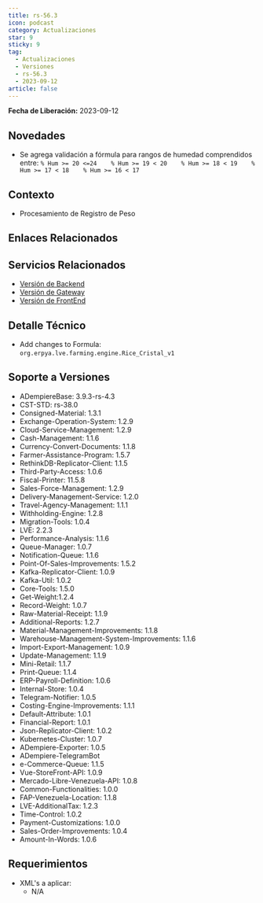 ```yaml
---
title: rs-56.3
icon: podcast
category: Actualizaciones
star: 9
sticky: 9
tag:
  - Actualizaciones
  - Versiones
  - rs-56.3
  - 2023-09-12
article: false
---
```


**Fecha de Liberación:** 2023-09-12

## Novedades

- Se agrega validación a fórmula para rangos de humedad comprendidos entre:
`% Hum >= 20 <=24    % Hum >= 19 < 20    % Hum >= 18 < 19    % Hum >= 17 < 18    % Hum >= 16 < 17`

## Contexto

- Procesamiento de Registro de Peso

## Enlaces Relacionados

## Servicios Relacionados

- [Versión de Backend](https://github.com/erpcya/adempiere-customer-backend/releases/tag/rs-1.9.1)
- [Versión de Gateway](https://github.com/erpcya/gateway-customer-api/releases/tag/solop-rs-1..5)
- [Versión de FrontEnd](https://github.com/solop-develop/frontend-core/releases/tag/experimental-1.9.4)

## Detalle Técnico

- Add changes to Formula:
`org.erpya.lve.farming.engine.Rice_Cristal_v1`

## Soporte a Versiones

- ADempiereBase: 3.9.3-rs-4.3
- CST-STD: rs-38.0
- Consigned-Material: 1.3.1
- Exchange-Operation-System: 1.2.9
- Cloud-Service-Management: 1.2.9
- Cash-Management: 1.1.6
- Currency-Convert-Documents: 1.1.8
- Farmer-Assistance-Program: 1.5.7
- RethinkDB-Replicator-Client: 1.1.5
- Third-Party-Access: 1.0.6
- Fiscal-Printer: 11.5.8
- Sales-Force-Management: 1.2.9
- Delivery-Management-Service: 1.2.0
- Travel-Agency-Management: 1.1.1
- Withholding-Engine: 1.2.8
- Migration-Tools: 1.0.4
- LVE: 2.2.3
- Performance-Analysis: 1.1.6
- Queue-Manager: 1.0.7
- Notification-Queue: 1.1.6
- Point-Of-Sales-Improvements: 1.5.2
- Kafka-Replicator-Client: 1.0.9
- Kafka-Util: 1.0.2
- Core-Tools: 1.5.0
- Get-Weight:1.2.4
- Record-Weight: 1.0.7
- Raw-Material-Receipt: 1.1.9
- Additional-Reports: 1.2.7
- Material-Management-Improvements: 1.1.8
- Warehouse-Management-System-Improvements: 1.1.6
- Import-Export-Management: 1.0.9
- Update-Management: 1.1.9
- Mini-Retail: 1.1.7
- Print-Queue: 1.1.4
- ERP-Payroll-Definition: 1.0.6
- Internal-Store: 1.0.4
- Telegram-Notifier: 1.0.5
- Costing-Engine-Improvements: 1.1.1
- Default-Attribute: 1.0.1
- Financial-Report: 1.0.1
- Json-Replicator-Client: 1.0.2
- Kubernetes-Cluster: 1.0.7
- ADempiere-Exporter: 1.0.5
- ADempiere-TelegramBot
- e-Commerce-Queue: 1.1.5
- Vue-StoreFront-API: 1.0.9
- Mercado-Libre-Venezuela-API: 1.0.8
- Common-Functionalities: 1.0.0
- FAP-Venezuela-Location: 1.1.8
- LVE-AdditionalTax: 1.2.3
- Time-Control: 1.0.2
- Payment-Customizations: 1.0.0
- Sales-Order-Improvements: 1.0.4
- Amount-In-Words: 1.0.6


## Requerimientos

- XML's a aplicar:
  - N/A